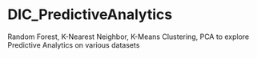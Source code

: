 # DIC_PredictiveAnalytics
Random Forest, K-Nearest Neighbor, K-Means Clustering, PCA to explore Predictive Analytics on various datasets
